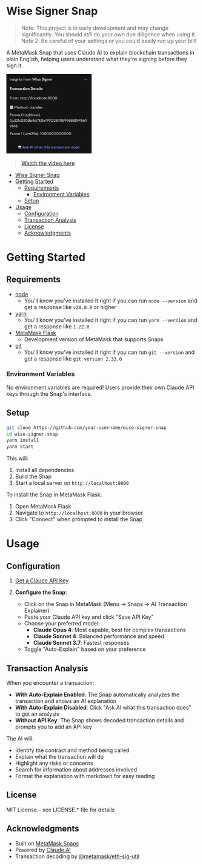 # Wise Signer Snap

> Note: This project is in early development and may change significantly. You should *still* do your own due diligence when using it.
> Note 2: Be careful of your settings or you could easily run up your bill!

A MetaMask Snap that uses Claude AI to explain blockchain transactions in plain English, helping users understand what they're signing before they sign it.

<img src="./img/insights.png" width="225" alt="wise-signer">

> [Watch the video here](https://youtu.be/jcFhv8AM2pU)

- [Wise Signer Snap](#wise-signer-snap)
- [Getting Started](#getting-started)
  - [Requirements](#requirements)
    - [Environment Variables](#environment-variables)
  - [Setup](#setup)
- [Usage](#usage)
  - [Configuration](#configuration)
  - [Transaction Analysis](#transaction-analysis)
  - [License](#license)
  - [Acknowledgments](#acknowledgments)

# Getting Started

## Requirements

- [node](https://nodejs.org/en/download)
    - You'll know you've installed it right if you can run `node --version` and get a response like `v20.0.0` or higher
- [yarn](https://yarnpkg.com/)
    - You'll know you've installed it right if you can run `yarn --version` and get a response like `1.22.0`
- [MetaMask Flask](https://metamask.io/flask/)
    - Development version of MetaMask that supports Snaps
- [git](https://git-scm.com/downloads)
    - You'll know you've installed it right if you can run `git --version` and get a response like `git version 2.33.0`

### Environment Variables

No environment variables are required! Users provide their own Claude API keys through the Snap's interface.

## Setup

```bash
git clone https://github.com/your-username/wise-signer-snap
cd wise-signer-snap
yarn install
yarn start
```

This will:
1. Install all dependencies
2. Build the Snap
3. Start a local server on `http://localhost:8000`

To install the Snap in MetaMask Flask:
1. Open MetaMask Flask
2. Navigate to `http://localhost:8000` in your browser
3. Click "Connect" when prompted to install the Snap

# Usage

## Configuration

1. [Get a Claude API Key](https://console.anthropic.com/settings/workspaces/default/keys)
   
2. **Configure the Snap**:
   - Click on the Snap in MetaMask (Menu → Snaps → AI Transaction Explainer)
   - Paste your Claude API key and click "Save API Key"
   - Choose your preferred model:
     - **Claude Opus 4**: Most capable, best for complex transactions
     - **Claude Sonnet 4**: Balanced performance and speed
     - **Claude Sonnet 3.7**: Fastest responses
   - Toggle "Auto-Explain" based on your preference

## Transaction Analysis

When you encounter a transaction:

- **With Auto-Explain Enabled**: The Snap automatically analyzes the transaction and shows an AI explanation
- **With Auto-Explain Disabled**: Click "Ask AI what this transaction does" to get an analysis
- **Without API Key**: The Snap shows decoded transaction details and prompts you to add an API key

The AI will:
- Identify the contract and method being called
- Explain what the transaction will do
- Highlight any risks or concerns
- Search for information about addresses involved
- Format the explanation with markdown for easy reading

## License

MIT License - see LICENSE.* file for details

## Acknowledgments

- Built on [MetaMask Snaps](https://metamask.io/snaps/)
- Powered by [Claude AI](https://claude.ai)
- Transaction decoding by [@metamask/eth-sig-util](https://www.npmjs.com/package/@metamask/eth-sig-util)